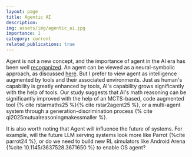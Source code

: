 ```yaml
---
layout: page
title: Agentic AI
description: 
img: assets/img/agentic_ai.jpg
importance: 1
category: current
related_publications: true
---
```


Agent is not a new concept, and the importance of agent in the AI era has been well [recoganized](https://www.gatesnotes.com/AI-agents). 
An agent can be viewed as a neural-symbolic approach, as discussed [here](https://fanyangcs.github.io/projects/neuralsymbolic/). But I prefer to view agent as intelligence augmented by tools and their associated environments. 
Just as human's capability is greatly enhanced by tools, AI's capability grows significantly with the help of tools.
Our study suggests that AI's math reasoning can be significantly improved with the help of an MCTS-based, code augmented tool {% cite rstarmaths25 %}{% cite rstar2agent25 %}, or a multi-agent system through a generation-discrimination process {% cite qi2025mutualreasoningmakessmaller %}.

It is also worth noting that Agent will influence the future of systems. For example, will the future LLM serving systems look more like Parrot {%cite parrot24 %}, or do we need to build new RL simulators like Android Arena {%cite 10.1145/3637528.3671650 %} to enable OS agent?


